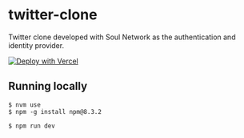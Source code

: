 # twitter-clone

Twitter clone developed with Soul Network as the authentication and identity provider.

[![Deploy with Vercel](https://vercel.com/button)](https://vercel.com/new/clone?repository-url=https%3A%2F%2Fgithub.com%2Fsoul-project%2Ftwitter-clone%2Ftree%2Fmain&env=SOUL_PLATFORM_ID,NEXTAUTH_SECRET,NEXTAUTH_URL)

## Running locally

```shell
$ nvm use
$ npm -g install npm@8.3.2

$ npm run dev
```
